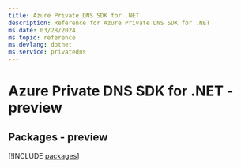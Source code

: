 ```yaml
---
title: Azure Private DNS SDK for .NET
description: Reference for Azure Private DNS SDK for .NET
ms.date: 03/28/2024
ms.topic: reference
ms.devlang: dotnet
ms.service: privatedns
---
```

# Azure Private DNS SDK for .NET - preview
## Packages - preview
[!INCLUDE [packages](private-dns-index.md)]